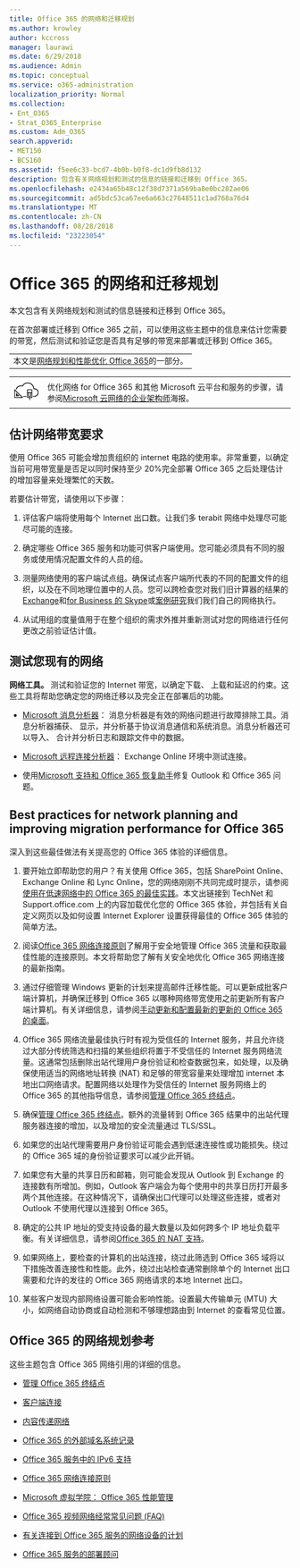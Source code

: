 ```yaml
---
title: Office 365 的网络和迁移规划
ms.author: krowley
author: kccross
manager: laurawi
ms.date: 6/29/2018
ms.audience: Admin
ms.topic: conceptual
ms.service: o365-administration
localization_priority: Normal
ms.collection:
- Ent_O365
- Strat_O365_Enterprise
ms.custom: Adm_O365
search.appverid:
- MET150
- BCS160
ms.assetid: f5ee6c33-bcd7-4b0b-b0f8-dc1d9fb8d132
description: 包含有关网络规划和测试的信息的链接和迁移到 Office 365。
ms.openlocfilehash: e2434a65b48c12f38d7371a569ba8e0bc282ae06
ms.sourcegitcommit: ad5bdc53ca67ee6a663c27648511c1ad768a76d4
ms.translationtype: MT
ms.contentlocale: zh-CN
ms.lasthandoff: 08/28/2018
ms.locfileid: "23223054"
---
```

# <a name="network-and-migration-planning-for-office-365"></a>Office 365 的网络和迁移规划

本文包含有关网络规划和测试的信息链接和迁移到 Office 365。
  
在首次部署或迁移到 Office 365 之前，可以使用这些主题中的信息来估计您需要的带宽，然后测试和验证您是否具有足够的带宽来部署或迁移到 Office 365。

||
|:-----|
| 本文是[网络规划和性能优化 Office 365](https://aka.ms/tune)的一部分。|

|||
|:-----|:-----|
|![请参阅 Microsoft 云网络企业架构师海报](media/3094be9f-2407-4fa5-896d-aa66ef7b9bb9.png)|优化网络 for Office 365 和其他 Microsoft 云平台和服务的步骤，请参阅[Microsoft 云网络的企业架构师](https://aka.ms/cloudarchnetworking)海报。 |
   
## <a name="estimate-network-bandwidth-requirements"></a>估计网络带宽要求
<a name="EstimateBandwidthRequirements"> </a>

使用 Office 365 可能会增加贵组织的 internet 电路的使用率。非常重要，以确定当前可用带宽量是否足以同时保持至少 20%完全部署 Office 365 之后处理估计的增加容量来处理繁忙的天数。
  
若要估计带宽，请使用以下步骤：
  
1. 评估客户端将使用每个 Internet 出口数。让我们多 terabit 网络中处理尽可能尽可能的连接。 
    
2. 确定哪些 Office 365 服务和功能可供客户端使用。您可能必须具有不同的服务或使用情况配置文件的人员的组。
    
3. 测量网络使用的客户端试点组。确保试点客户端所代表的不同的配置文件的组织，以及在不同地理位置中的人员。您可以跨检查您对我们旧计算器的结果的[Exchange](https://go.microsoft.com/fwlink/p/?LinkId=321550)和[for Business 的 Skype](https://go.microsoft.com/fwlink/p/?LinkId=321551)或[案例研究](https://www.microsoft.com/itshowcase/Article/Content/631/Optimizing-network-performance-for-Microsoft-Office-365)我们我们自己的网络执行。 
    
4. 从试用组的度量值用于在整个组织的需求外推并重新测试对您的网络进行任何更改之前验证估计值。
    
## <a name="test-your-existing-network"></a>测试您现有的网络
<a name="calculators"> </a>

 **网络工具。** 测试和验证您的 Internet 带宽，以确定下载、 上载和延迟的约束。这些工具将帮助您确定您的网络迁移以及完全正在部署后的功能。 
  
- [Microsoft 消息分析器](https://technet.microsoft.com/library/jj649776.aspx)： 消息分析器是有效的网络问题进行故障排除工具。消息分析器捕获、 显示，并分析基于协议消息通信和系统消息。消息分析器还可以导入、 合计并分析日志和跟踪文件中的数据。
    
- [Microsoft 远程连接分析器](https://go.microsoft.com/fwlink/p/?LinkId=517243)： Exchange Online 环境中测试连接。
    
- 使用[Microsoft 支持和 Office 365 恢复助手](https://diagnostics.office.com/#/Download?env=SOC)修复 Outlook 和 Office 365 问题。 
    
## <a name="best-practices-for-network-planning-and-improving-migration-performance-for-office-365"></a>Best practices for network planning and improving migration performance for Office 365
<a name="BestPractices"> </a>

深入到这些最佳做法有关提高您的 Office 365 体验的详细信息。
  
1. 要开始立即帮助您的用户？有关使用 Office 365，包括 SharePoint Online、 Exchange Online 和 Lync Online，您的网络刚刚不共同完成时提示，请参阅[使用在低速网络中的 Office 365 的最佳实践](https://support.office.com/article/fd16c8d2-4799-4c39-8fd7-045f06640166)。本文出链接到 TechNet 和 Support.office.com 上的内容加载优化您的 Office 365 体验，并包括有关自定义网页以及如何设置 Internet Explorer 设置获得最佳的 Office 365 体验的简单方法。 
    
2. 阅读[Office 365 网络连接原则](https://aka.ms/o365networkingprinciples)了解用于安全地管理 Office 365 流量和获取最佳性能的连接原则。本文将帮助您了解有关安全地优化 Office 365 网络连接的最新指南。 
    
3. 通过仔细管理 Windows 更新的计划来提高邮件迁移性能。可以更新成批客户端计算机，并确保迁移到 Office 365 以哪种网络带宽使用之前更新所有客户端计算机。有关详细信息，请参阅[手动更新和配置最新的更新的 Office 365 的桌面](https://support.microsoft.com/gp/office-2013-365-update)。
    
4. Office 365 网络流量最佳执行时有视为受信任的 Internet 服务，并且允许绕过大部分传统筛选和扫描的某些组织将置于不受信任的 Internet 服务网络流量。这通常包括删除出站代理用户身份验证和检查数据包来，如处理，以及确保使用适当的网络地址转换 (NAT) 和足够的带宽容量来处理增加 internet 本地出口网络请求。配置网络以处理作为受信任的 Internet 服务网络上的 Office 365 的其他指导信息，请参阅[管理 Office 365 终结点](https://support.office.com/article/99cab9d4-ef59-4207-9f2b-3728eb46bf9a)。
    
1. 确保[管理 Office 365 终结点](https://support.office.com/article/99cab9d4-ef59-4207-9f2b-3728eb46bf9a)。额外的流量转到 Office 365 结果中的出站代理服务器连接的增加，以及增加的安全流量通过 TLS/SSL。
    
2. 如果您的出站代理需要用户身份验证可能会遇到低速连接性或功能损失。绕过的 Office 365 域的身份验证要求可以减少此开销。
    
3. 如果您有大量的共享日历和邮箱，则可能会发现从 Outlook 到 Exchange 的连接数有所增加。例如，Outlook 客户端会为每个使用中的共享日历打开最多两个其他连接。在这种情况下，请确保出口代理可以处理这些连接，或者对 Outlook 不使用代理以连接到 Office 365。
    
4. 确定的公共 IP 地址的受支持设备的最大数量以及如何跨多个 IP 地址负载平衡。有关详细信息，请参阅[Office 365 的 NAT 支持](nat-support-with-office-365.md)。
    
5. 如果网络上，要检查的计算机的出站连接，绕过此筛选到 Office 365 域将以下措施改善连接性和性能。此外，绕过出站检查通常删除单个的 Internet 出口需要和允许的发往的 Office 365 网络请求的本地 Internet 出口。
    
6. 某些客户发现内部网络设置可能会影响性能。设置最大传输单元 (MTU) 大小，如网络自动协商或自动检测和不够理想路由到 Internet 的查看常见位置。
    
## <a name="network-planning-reference-for-office-365"></a>Office 365 的网络规划参考
<a name="NetReference"> </a>

这些主题包含 Office 365 网络引用的详细的信息。
  
- [管理 Office 365 终结点](https://support.office.com/article/99cab9d4-ef59-4207-9f2b-3728eb46bf9a)
    
- [客户端连接](client-connectivity.md)
    
- [内容传递网络](content-delivery-networks.md)
    
- [Office 365 的外部域名系统记录](external-domain-name-system-records.md)
    
- [Office 365 服务中的 IPv6 支持](ipv6-support.md)
    
- [Office 365 网络连接原则](https://aka.ms/o365networkingprinciples)
    
- [Microsoft 虚拟学院： Office 365 性能管理](https://mva.microsoft.com/en-us/training-courses/office-365-performance-management-8416)
    
- [Office 365 视频网络经常常见问题 (FAQ)](office-365-video-networking-faq.md)
    
- [有关连接到 Office 365 服务的网络设备的计划](plan-for-network-devices.md)
    
- [Office 365 服务的部署顾问](deployment-advisors-for-office-365.md)
    

